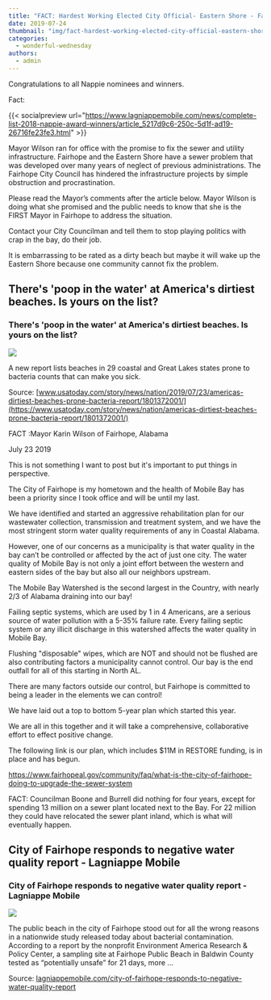 ```yaml
---
title: "FACT: Hardest Working Elected City Official- Eastern Shore - Fairhope Mayor Karin Wilson"
date: 2019-07-24
thumbnail: "img/fact-hardest-working-elected-city-official-eastern-shore-fairhope-mayor-karin-wilson.jpg"
categories: 
  - wonderful-wednesday
authors: 
  - admin
---
```


Congratulations to all Nappie nominees and winners.

Fact:

{{< socialpreview url="https://www.lagniappemobile.com/news/complete-list-2018-nappie-award-winners/article_5217d9c6-250c-5d1f-ad19-26716fe23fe3.html" >}}

Mayor Wilson ran for office with the promise to fix the sewer and utility infrastructure. Fairhope and the Eastern Shore have a sewer problem that was developed over many years of neglect of previous administrations. The Fairhope City Council has hindered the infrastructure projects by simple obstruction and procrastination.

Please read the Mayor’s comments after the article below. Mayor Wilson is doing what she promised and the public needs to know that she is the FIRST Mayor in Fairhope to address the situation.

Contact your City Councilman and tell them to stop playing politics with crap in the bay, do their job.

It is embarrassing to be rated as a dirty beach but maybe it will wake up the Eastern Shore because one community cannot fix the problem.

<div class="link-preview">

## There's 'poop in the water' at America's dirtiest beaches. Is yours on the list?

### There's 'poop in the water' at America's dirtiest beaches. Is yours on the list?

![](https://www.gannett-cdn.com/presto/USAT/2faecc7a-66ae-46f3-8513-0e633a437bb8-IMG_1069.jpg?crop=1955,1100,x931,y989&width=3200&height=1680&fit=bounds)

A new report lists beaches in 29 coastal and Great Lakes states prone to bacteria counts that can make you sick.

Source: [www.usatoday.com/story/news/nation/2019/07/23/americas-dirtiest-beaches-prone-bacteria-report/1801372001/](https://www.usatoday.com/story/news/nation/americas-dirtiest-beaches-prone-bacteria-report/1801372001/)

</div>
FACT :Mayor Karin Wilson of Fairhope, Alabama

July 23 2019

This is not something I want to post but it's important to put things in perspective.

The City of Fairhope is my hometown and the health of Mobile Bay has been a priority since I took office and will be until my last.

We have identified and started an aggressive rehabilitation plan for our wastewater collection, transmission and treatment system, and we have the most stringent storm water quality requirements of any in Coastal Alabama.

However, one of our concerns as a municipality is that water quality in the bay can’t be controlled or affected by the act of just one city. The water quality of Mobile Bay is not only a joint effort between the western and eastern sides of the bay but also all our neighbors upstream.

The Mobile Bay Watershed is the second largest in the Country, with nearly 2/3 of Alabama draining into our bay!

Failing septic systems, which are used by 1 in 4 Americans, are a serious source of water pollution with a 5-35% failure rate. Every failing septic system or any illicit discharge in this watershed affects the water quality in Mobile Bay.

Flushing "disposable" wipes, which are NOT and should not be flushed are also contributing factors a municipality cannot control. Our bay is the end outfall for all of this starting in North AL.

There are many factors outside our control, but Fairhope is committed to being a leader in the elements we can control!

We have laid out a top to bottom 5-year plan which started this year.

We are all in this together and it will take a comprehensive, collaborative effort to effect positive change.

The following link is our plan, which includes $11M in RESTORE funding, is in place and has begun.

https://www.fairhopeal.gov/community/faq/what-is-the-city-of-fairhope-doing-to-upgrade-the-sewer-system

FACT: Councilman Boone and Burrell did nothing for four years, except for spending 13 million on a sewer plant located next to the Bay. For 22 million they could have relocated the sewer plant inland, which is what will eventually happen.

<div class="link-preview">

## City of Fairhope responds to negative water quality report - Lagniappe Mobile

### City of Fairhope responds to negative water quality report - Lagniappe Mobile

![](https://lagniappemobile.com/wp-content/uploads/2015/06/BB_Fairpoop.jpg)

The public beach in the city of Fairhope stood out for all the wrong reasons in a nationwide study released today about bacterial contamination. According to a report by the nonprofit Environment America Research & Policy Center, a sampling site at Fairhope Public Beach in Baldwin County tested as “potentially unsafe” for 21 days, more …

Source: [lagniappemobile.com/city-of-fairhope-responds-to-negative-water-quality-report](https://lagniappemobile.com/city-of-fairhope-responds-to-negative-water-quality-report)

</div>

